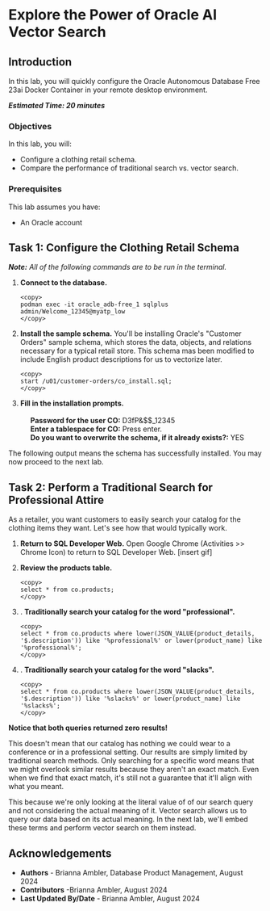 # Explore the Power of Oracle AI Vector Search

## Introduction
In this lab, you will quickly configure the Oracle Autonomous Database Free 23ai Docker Container in your remote desktop environment.

**_Estimated Time: 20 minutes_**

### **Objectives**

In this lab, you will:

* Configure a clothing retail schema.
* Compare the performance of traditional search vs. vector search.

### **Prerequisites**
This lab assumes you have:
- An Oracle account


## Task 1: Configure the Clothing Retail Schema

**_Note:_** _All of the following commands are to be run in the terminal._

1.  **Connect to the database.**
    ```
    <copy>
    podman exec -it oracle_adb-free_1 sqlplus admin/Welcome_12345@myatp_low
    </copy>
    ```

2. **Install the sample schema.** You'll be installing Oracle's "Customer Orders" sample schema, which stores the data, objects, and relations necessary for a typical retail store. This schema mas been modified to include English product descriptions for us to vectorize later.

    ```
    <copy>
    start /u01/customer-orders/co_install.sql;
    </copy>
    ```
3. **Fill in the installation prompts.** <br/><br/> 
    &nbsp;&nbsp;&nbsp;&nbsp; **Password for the user CO:** D3fP&$$_12345 <br/>
    &nbsp;&nbsp;&nbsp;&nbsp; **Enter a tablespace for CO:** Press enter. <br/>
    &nbsp;&nbsp;&nbsp;&nbsp; **Do you want to overwrite the schema, if it already exists?:** YES

The following output means the schema has successfully installed. You may now proceed to the next lab.

## Task 2: Perform a Traditional Search for Professional Attire 
As a retailer, you want customers to easily search your catalog for the clothing items they want. Let's see how that would typically work.

1. **Return to SQL Developer Web.** Open Google Chrome (Activities >> Chrome Icon) to return to SQL Developer Web. 
    [insert gif]
    
2. **Review the products table.** 
    ```
    <copy>
    select * from co.products;
    </copy>
    ```

3. . **Traditionally search your catalog for the word "professional".** 
    ```
    <copy>
    select * from co.products where lower(JSON_VALUE(product_details, '$.description')) like '%professional%' or lower(product_name) like '%professional%';
    </copy>
    ```
4. . **Traditionally search your catalog for the word "slacks".**
    ```
    <copy>
    select * from co.products where lower(JSON_VALUE(product_details, '$.description')) like '%slacks%' or lower(product_name) like '%slacks%';
    </copy>
    ```

**Notice that both queries returned zero results!**

This doesn't mean that our catalog has nothing we could wear to a conference or in a professional setting. Our results are simply limited by traditional search methods. Only searching for a specific word means that we might overlook similar results because they aren't an exact match. Even when we find that exact match, it's still not a guarantee that it'll align with what you meant. 

This because we're only looking at the literal value of of our search query and not considering the actual meaning of it. Vector search allows us to query our data based on its actual meaning. In the next lab, we'll embed these terms and perform vector search on them instead.

## Acknowledgements
- **Authors** - Brianna Ambler, Database Product Management, August 2024
- **Contributors** -Brianna Ambler, August 2024
- **Last Updated By/Date** - Brianna Ambler, August 2024
